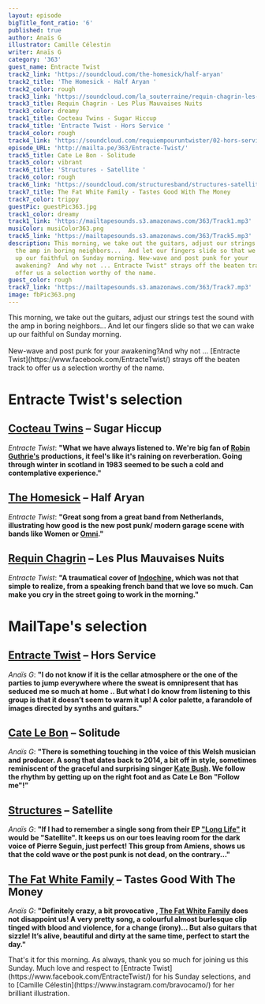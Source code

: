 ```yaml
---
layout: episode
bigTitle_font_ratio: '6'
published: true
author: Anaïs G
illustrator: Camille Célestin
writer: Anaïs G
category: '363'
guest_name: Entracte Twist
track2_link: 'https://soundcloud.com/the-homesick/half-aryan'
track2_title: 'The Homesick - Half Aryan '
track2_color: rough
track3_link: 'https://soundcloud.com/la_souterraine/requin-chagrin-les-plus-mauvaises-nuits'
track3_title: Requin Chagrin - Les Plus Mauvaises Nuits
track3_color: dreamy
track1_title: Cocteau Twins - Sugar Hiccup
track4_title: 'Entracte Twist - Hors Service '
track4_color: rough
track4_link: 'https://soundcloud.com/requiempouruntwister/02-hors-service'
episode_URL: 'http://mailta.pe/363/Entracte-Twist/'
track5_title: Cate Le Bon - Solitude
track5_color: vibrant
track6_title: 'Structures - Satellite '
track6_color: rough
track6_link: 'https://soundcloud.com/structuresband/structures-satellite?in=structuresband/sets/ep-long-life'
track7_title: The Fat White Family - Tastes Good With The Money
track7_color: trippy
guestPic: guestPic363.jpg
track1_color: dreamy
track1_link: 'https://mailtapesounds.s3.amazonaws.com/363/Track1.mp3'
musiColor: musiColor363.png
track5_link: 'https://mailtapesounds.s3.amazonaws.com/363/Track5.mp3'
description: This morning, we take out the guitars, adjust our strings test the sound with
  the amp in boring neighbors...  And let our fingers slide so that we can wake
  up our faithful on Sunday morning. New-wave and post punk for your
  awakening?  And why not ... Entracte Twist" strays off the beaten track to
  offer us a selection worthy of the name.
guest_color: rough
track7_link: 'https://mailtapesounds.s3.amazonaws.com/363/Track7.mp3'
image: fbPic363.png
---
```

<p id="introduction"> This morning, we take out the guitars, adjust our strings test the sound with the amp in boring neighbors...  And let our fingers slide so that we can wake up our faithful on Sunday morning.
<br><br>
New-wave and post punk for your awakening?And why not ... [Entracte Twist](https://www.facebook.com/EntracteTwist/) strays off the beaten track to offer us a selection worthy of the name.
</p>

# Entracte Twist's selection

##  [Cocteau Twins](https://www.cocteautwins.com/) – Sugar Hiccup
_Entracte Twist_: **"**What we have always listened to. We're big fan of [Robin Guthrie's](https://fr.wikipedia.org/wiki/Robin_Guthrie) productions, it feel's like it's raining on reverberation. Going through winter in scotland in 1983 seemed to be such a cold and contemplative experience.**"**

## [The Homesick](https://thehomesick.bandcamp.com/) – Half Aryan
_Entracte Twist_: **"**Great song from a great band from Netherlands, illustrating how good is the new post punk/ modern garage scene with bands like Women or [Omni](https://omniatl.bandcamp.com/).**"**

## [Requin Chagrin](https://www.facebook.com/chagrin.requin/) – Les Plus Mauvaises Nuits
_Entracte Twist_: **"**A traumatical cover of [Indochine](https://indo.fr/), which was not that simple to realize, from a speaking french band that we love so much. Can make you cry in the street going to work in the morning.**"**


# MailTape's selection

## [Entracte Twist](https://requiempouruntwister.bandcamp.com/album/entracte-twist) – Hors Service
_Anaïs G_: **"**I do not know if it is the cellar atmosphere or the one of the parties to jump everywhere where the sweat is omnipresent that has seduced me so much at home .. But what I do know from listening to this group is that it doesn’t seem to warm it up! A color palette, a farandole of images directed by synths and guitars.**"**

## [Cate Le Bon](http://www.catelebon.com/) – Solitude
_Anaïs G_: **"**There is something touching in the voice of this Welsh musician and producer. A song that dates back to 2014, a bit off in style, sometimes reminiscent of the graceful and surprising singer [Kate Bush](https://fr.wikipedia.org/wiki/Kate_Bush). We follow the rhythm by getting up on the right foot and as Cate Le Bon "Follow me"!**"**

## [Structures](https://structuresfr.bandcamp.com/releases) – Satellite
_Anaïs G_: **"**If I had to remember a single song from their EP ["Long Life"](https://soundcloud.com/structuresband/sets/ep-long-life) it would be "Satellite". It keeps us on our toes leaving room for the dark voice of Pierre Seguin, just perfect! This group from Amiens, shows us that the cold wave or the post punk is not dead, on the contrary...**"**

## [The Fat White Family](https://fatwhitefamily.bandcamp.com/) – Tastes Good With The Money
_Anaïs G_: **"**Definitely crazy, a bit provocative , [The Fat White Family](https://fr.wikipedia.org/wiki/Fat_White_Family) does not disappoint us! A very pretty song, a colourful almost burlesque clip tinged with blood and violence, for a change (irony)... But also guitars that sizzle! It’s alive, beautiful and dirty at the same time, perfect to start the day.**"**


<p id="outroduction"> That's it for this morning. As always, thank you so much for joining us this Sunday. Much love and respect to [Entracte Twist](https://www.facebook.com/EntracteTwist/) for his Sunday selections, and to [Camille Célestin](https://www.instagram.com/bravocamo/) for her brilliant illustration.</p>
